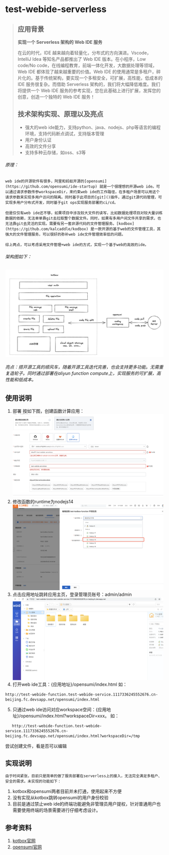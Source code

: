 # test-webide-serverless

> ## 应用背景
>
> **实现一个 Serverless 架构的 Web IDE 服务**
>
> 在云的时代，IDE 越来越向着轻量化，分布式的方向演进。Vscode，IntelliJ Idea 等知名产品都推出了 Web IDE 版本。在小程序，Low code/No code，在线编程教育，前端一体化开发，大数据处理等领域，Web IDE 都体现了越来越重要的价值。Web IDE 的使用通常是多租户，碎片化的。基于传统架构，要实现一个多租安全，可扩展，高性能，低成本的 IDE 服务很复杂。而借助 Serverless 架构的，我们将大幅降低难度。我们将提供一个 Web IDE 服务的参考实现，您在此基础上进行扩展，发挥您的创意，创造一个独特的 Web IDE 服务！
>
> ## 技术架构实现、原理以及亮点
>
> * 强大的web ide能力，支持python、java、nodejs、php等语言的编程环境，支持代码断点调试，支持版本管理
> * 用户身份认证
> * 高效的文件分享
> * 支持多种云存储，如oss、s3等

###### 原理：

    web ide的开源软件有很多，阿里和蚂蚁开源的[opensumi](https://github.com/opensumi/ide-startup) 就是一个很理想的开源web ide。可以通过请求参数传参workspaceDir，来约束web ide的工作路径，在多租户场景可以用这个请求参数来实现多用户访问的隔离。同时基于此项目的[git]()插件，通过git源代码管理，可实现多用户分布式开发，同时基于git ops实现服务部署的ci/cd。

    但是仅仅有web ide还不够，如果项目中涉及较大文件的读写，比如数据处理项目对较大量训练数据的依赖，无法单单靠git去拉取整个数据文件。同时，如果有多用户间文件共享的需求，也无法靠git去灵活的实现。需要有另一套非源代码的文件管理服务。[kodbox](https://github.com/kalcaddle/kodbox) 是一款开源的基于web的文件管理工具，其强大的文件管理服务，可以很好的弥补web ide文件管理效率低的问题。

    综上两点，可以考虑采用文件管理+web ide的方式，实现一个基于web的高效的ide。

###### 架构图如下：

![1661085816499](image/README/1661085816499.png)

###### 亮点：搭开源工具的顺风车，随着开源工具迭代完善，也会支持更多功能。无需重复造轮子。同时通过部署在aliyun function compute上，实现服务的可扩展，高性能和低成本。

## 使用说明

1. 部署
   按如下图，创建函数计算应用：
   ![1661088641204](image/README/1661088641204.png)
2. 修改函数的runtime为nodejs14
   ![1661087658890](image/README/1661087658890.png)
3. 点击应用地址跳转应用主页，登录管理员账号：admin/admin
   ![1661135954636](image/README/1661135954636.png)
4. 打开web ide工具：{应用地址}/opensumi/index.html
   如：
```
http://test-webide-function.test-webide-service.1117336245552676.cn-beijing.fc.devsapp.net/opensumi/index.html
```

5. 只通过web ide访问对应workspace空间：{应用地址}/opensumi/index.html?workspaceDir=xxx。
   如：
```
   http://test-webide-function.test-webide-service.1117336245552676.cn-beijing.fc.devsapp.net/opensumi/index.html?workspaceDir=/tmp
```
   尝试创建文件，看是否可以编辑

## 实现说明

    由于时间紧张，目前只是简单的做了服务部署在serverless上的接入，无法完全满足多租户、安全的需求。未实现的功能如下：

1. kotbox和opensumi两者目前并未打通，使用起来不方便
2. 没有实现从kotbox跳转opensumi的用户身份校验
3. 目前是通过禁止web ide的终端功能避免非管理员用户提权，针对普通用户也需要使用终端的场景需要进行仔细考虑设计。

## 参考资料

1. [kotbox官网](http://kodcloud.com/)
2. [opensumi官网](https://opensumi.com/zh)
